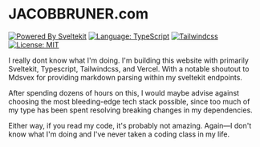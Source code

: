 # JACOBBRUNER.com

[![Powered By Sveltekit](https://img.shields.io/badge/powered%20by-svelte-FF3C02.svg?style=flat&logo=svelte)](https://kit.svelte.dev/) [![Language: TypeScript](https://img.shields.io/badge/language-typescript-blue.svg?style=flat&logo=typescript)](https://www.typescriptlang.org/) [![Tailwindcss](https://img.shields.io/badge/Tailwindcss-CSS--Framework-%2338B2AC?logo=tailwindcss)](https://tailwindcss.com) [![License: MIT](https://img.shields.io/badge/license-MIT-brightgreen.svg?style=flat&logo=license)](https://github.com/navneetsharmaui/sveltekit-starter/blob/main/LICENSE)

I really dont know what I'm doing. I'm building this website with primarily Sveltekit, Typescript, Tailwindcss, and Vercel. With a notable shoutout to Mdsvex for providing markdown parsing within my sveltekit endpoints.

After spending dozens of hours on this, I would maybe advise against choosing the most bleeding-edge tech stack possible, since too much of my type has been spent resolving breaking changes in my dependencies.

Either way, if you read my code, it's probably not amazing. Again—I don't know what I'm doing and I've never taken a coding class in my life.
